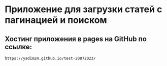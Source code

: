 # Приложение для загрузки статей с пагинацией и поиском

## Хостинг приложения в pages на GitHub по ссылке:

`https://yadim24.github.io/test-20072023/`
